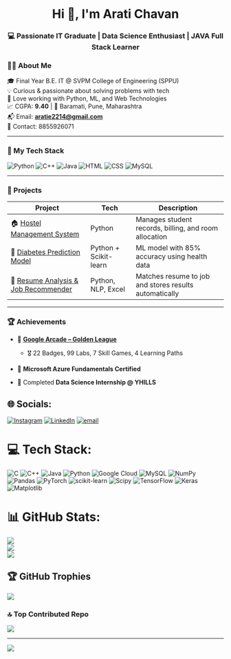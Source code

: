 <h1 align="center">Hi 👋, I'm Arati Chavan</h1>
<h3 align="center">💻 Passionate IT Graduate | Data Science Enthusiast | JAVA Full Stack Learner</h3>


### 🧑‍💻 About Me

🎓 Final Year B.E. IT @ SVPM College of Engineering (SPPU)  
💡 Curious & passionate about solving problems with tech  
🧠 Love working with Python, ML, and Web Technologies  
📈 CGPA: **9.40** | 📍 Baramati, Pune, Maharashtra  
📬 Email: **[aratie2214@gmail.com](mailto:aratie2214@gmail.com)**  
📱 Contact: 8855926071

---

### 🚀 My Tech Stack
![Python](https://img.shields.io/badge/Python-3776AB?style=for-the-badge&logo=python&logoColor=white)
![C++](https://img.shields.io/badge/C++-00599C?style=for-the-badge&logo=c%2B%2B&logoColor=white)
![Java](https://img.shields.io/badge/Java-Basic-orange?style=for-the-badge&logo=java&logoColor=white)
![HTML](https://img.shields.io/badge/HTML-E34F26?style=for-the-badge&logo=html5&logoColor=white)
![CSS](https://img.shields.io/badge/CSS-1572B6?style=for-the-badge&logo=css3&logoColor=white)
![MySQL](https://img.shields.io/badge/MySQL-005C84?style=for-the-badge&logo=mysql&logoColor=white)

---

### 📂 Projects
| Project | Tech | Description |
|--------|------|-------------|
| 🏠 [Hostel Management System](#) | Python | Manages student records, billing, and room allocation |
| 💉 [Diabetes Prediction Model](#) | Python + Scikit-learn | ML model with 85% accuracy using health data |
| 📄 [Resume Analysis & Job Recommender](#) | Python, NLP, Excel | Matches resume to job and stores results automatically |


---

### 🏆 Achievements

- 🥇 **[Google Arcade – Golden League](https://www.cloudskillsboost.google/public_profiles/498e0d41-c36e-4d56-99a0-1961ee967fe5)**  
  - 🎖️ 22 Badges, 99 Labs, 7 Skill Games, 4 Learning Paths  

- 📜 **Microsoft Azure Fundamentals Certified**  
- 🧪 Completed **Data Science Internship @ YHILLS**

## 🌐 Socials:
[![Instagram](https://img.shields.io/badge/Instagram-%23E4405F.svg?logo=Instagram&logoColor=white)](https://instagram.com/arati_chavan003) [![LinkedIn](https://img.shields.io/badge/LinkedIn-%230077B5.svg?logo=linkedin&logoColor=white)](https://linkedin.com/in/https://www.linkedin.com/in/arati-chavan-9aa0ba256) [![email](https://img.shields.io/badge/Email-D14836?logo=gmail&logoColor=white)](mailto:aratie2214@gmail.com) 

# 💻 Tech Stack:
![C](https://img.shields.io/badge/c-%2300599C.svg?style=for-the-badge&logo=c&logoColor=white) ![C++](https://img.shields.io/badge/c++-%2300599C.svg?style=for-the-badge&logo=c%2B%2B&logoColor=white) ![Java](https://img.shields.io/badge/java-%23ED8B00.svg?style=for-the-badge&logo=openjdk&logoColor=white) ![Python](https://img.shields.io/badge/python-3670A0?style=for-the-badge&logo=python&logoColor=ffdd54) ![Google Cloud](https://img.shields.io/badge/GoogleCloud-%234285F4.svg?style=for-the-badge&logo=google-cloud&logoColor=white) ![MySQL](https://img.shields.io/badge/mysql-4479A1.svg?style=for-the-badge&logo=mysql&logoColor=white) ![NumPy](https://img.shields.io/badge/numpy-%23013243.svg?style=for-the-badge&logo=numpy&logoColor=white) ![Pandas](https://img.shields.io/badge/pandas-%23150458.svg?style=for-the-badge&logo=pandas&logoColor=white) ![PyTorch](https://img.shields.io/badge/PyTorch-%23EE4C2C.svg?style=for-the-badge&logo=PyTorch&logoColor=white) ![scikit-learn](https://img.shields.io/badge/scikit--learn-%23F7931E.svg?style=for-the-badge&logo=scikit-learn&logoColor=white) ![Scipy](https://img.shields.io/badge/SciPy-%230C55A5.svg?style=for-the-badge&logo=scipy&logoColor=%white) ![TensorFlow](https://img.shields.io/badge/TensorFlow-%23FF6F00.svg?style=for-the-badge&logo=TensorFlow&logoColor=white) ![Keras](https://img.shields.io/badge/Keras-%23D00000.svg?style=for-the-badge&logo=Keras&logoColor=white) ![Matplotlib](https://img.shields.io/badge/Matplotlib-%23ffffff.svg?style=for-the-badge&logo=Matplotlib&logoColor=black)
# 📊 GitHub Stats:
![](https://github-readme-stats.vercel.app/api?username=arati-codecraft&theme=cobalt&hide_border=false&include_all_commits=true&count_private=false)<br/>
![](https://nirzak-streak-stats.vercel.app/?user=arati-codecraft&theme=cobalt&hide_border=false)<br/>
![](https://github-readme-stats.vercel.app/api/top-langs/?username=arati-codecraft&theme=cobalt&hide_border=false&include_all_commits=true&count_private=false&layout=compact)

## 🏆 GitHub Trophies
![](https://github-profile-trophy.vercel.app/?username=arati-codecraft&theme=radical&no-frame=false&no-bg=true&margin-w=4)

### 🔝 Top Contributed Repo
![](https://github-contributor-stats.vercel.app/api?username=arati-codecraft&limit=5&theme=dark&combine_all_yearly_contributions=true)

---
[![](https://visitcount.itsvg.in/api?id=arati-codecraft&icon=0&color=0)](https://visitcount.itsvg.in)

<!-- Proudly created with GPRM ( https://gprm.itsvg.in ) -->

